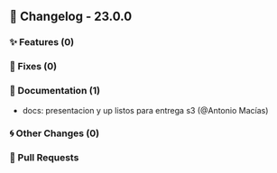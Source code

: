 ## 🚀 Changelog - 23.0.0

### ✨ Features (0)

### 🐛 Fixes (0)

### 📖 Documentation (1)
- docs: presentacion y up listos para entrega s3 (@Antonio Macías)
### 🌀 Other Changes (0)

### 🔗 Pull Requests
